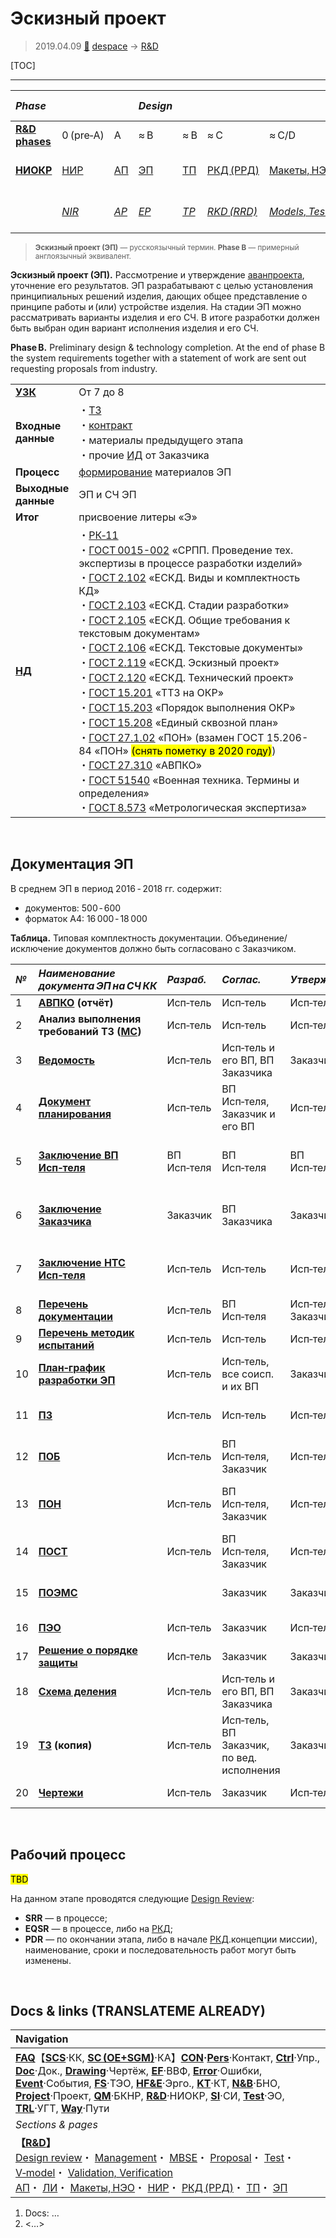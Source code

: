 # Эскизный проект
> 2019.04.09 [🚀](../index/index.md) [despace](index.md) → [R&D](rnd.md)

[TOC]

---

|*Phase*| | |*Design*| | | | |*Mass prod.:*| |
|:--|:--|:--|:--|:--|:--|:--|:--|:--|:--|
|**[R&D phases](rnd.md)**|0 (pre‑A)|A|≈ B|≈ B|≈ C|≈ C/D|≈ E|…|F|
|**[НИОКР](rnd.md)**|[НИР](rnd_0.md)|[АП](rnd_ap.md)|[ЭП](rnd_ep.md)|[ТП](rnd_tp.md)|[РКД (РРД)](rnd_rkd.md)|[Макеты, НЭО](test.md)|[ЛИ](rnd_e.md)|ПСП → СП → ПЭ|Вывод|
| |*[NIR](rnd_0.md)*|*[AP](rnd_ap.md)*|*[EP](rnd_ep.md)*|*[TP](rnd_tp.md)*|*[RKD (RRD)](rnd_rkd.md)*|*[Models, Tests](test.md)*|*[LI](rnd_e.md)*|*PSP → SP → PE*|*Closeout*|

> <small>**Эскизный проект (ЭП)** — русскоязычный термин. **Phase B** — примерный англоязычный эквивалент.</small>

**Эскизный проект (ЭП).** Рассмотрение и утверждение [аванпроекта](rnd_ap.md), уточнение его результатов. ЭП разрабатывают с целью установления принципиальных решений изделия, дающих общее представление о принципе работы и (или) устройстве изделия. На стадии ЭП можно рассматривать варианты изделия и его СЧ. В итоге разработки должен быть выбран один вариант исполнения изделия и его СЧ.

**Phase B.** Preliminary design & technology completion. At the end of phase B the system requirements together with a statement of work are sent out requesting proposals from industry.

| | |
|:--|:--|
|**[УЗК](cml.md)**|От 7 до 8|
|**Входные<br> данные**|・[ТЗ](tor.md)<br> ・[контракт](contract.md)<br> ・материалы предыдущего этапа<br> ・прочие [ИД](init_data.md) от Заказчика|
|**Процесс**|[формирование](dont_panic.md#Словоблудие) материалов ЭП|
|**Выходные<br> данные**|ЭП и СЧ ЭП|
|**Итог**|присвоение литеры «Э»|
|**[НД](doc.md)**|・[РК‑11](const_rk.md)<br> ・[ГОСТ 0015-002](гост_00152.md) «СРПП. Проведение тех. экспертизы в процессе разработки изделий»<br> ・[ГОСТ 2.102](гост_2_102.md) «ЕСКД. Виды и комплектность КД»<br> ・[ГОСТ 2.103](гост_2_103.md) «ЕСКД. Стадии разработки»<br> ・[ГОСТ 2.105](гост_2_105.md) «ЕСКД. Общие требования к текстовым документам»<br> ・[ГОСТ 2.106](гост_2_106.md) «ЕСКД. Текстовые документы»<br> ・[ГОСТ 2.119](гост_2_119.md) «ЕСКД. Эскизный проект»<br> ・[ГОСТ 2.120](гост_2_120.md) «ЕСКД. Технический проект»<br> ・[ГОСТ 15.201](гост_15_201.md) «ТТЗ на ОКР»<br> ・[ГОСТ 15.203](гост_15_203.md) «Порядок выполнения ОКР»<br> ・[ГОСТ 15.208](гост_15_208.md) «Единый сквозной план»<br> ・[ГОСТ 27.1.02](гост_27_1_02.md) «ПОН» (взамен ГОСТ 15.206-84 «ПОН» <mark>(снять пометку в 2020 году)</mark>)<br> ・[ГОСТ 27.310](гост_27_310.md) «АВПКО»<br> ・[ГОСТ 51540](гост_51540.md) «Военная техника. Термины и определения»<br> ・[ГОСТ 8.573](гост_8_573.md) «Метрологическая экспертиза»|



<p style="page-break-after:always"> </p>

## Документация ЭП
В среднем ЭП в период 2016 - 2018 гг. содержит:

   - документов: 500 ‑ 600
   - форматок A4: 16 000 ‑ 18 000

**Таблица.** Типовая комплектность документации. Объединение/исключение документов должно быть согласовано с Заказчиком.

<small>

|*№*|*Наименование документа ЭП на СЧ КК*|*Разраб.*|*Соглас.*|*Утвержд.*|*Примечание*|*Основание*|
|:--|:--|:--|:--|:--|:--|:--|
|1|**[АВПКО](fmeca.md) (отчёт)**|Исп‑тель|Исп‑тель|Исп‑тель| |РК‑11 п.3.1.6|
|2|**Анализ выполнения требований ТЗ ([МС](matrix_compl.md))**|Исп‑тель|Исп‑тель|Исп‑тель|Может быть прилож. к ПЗ|РК‑11 п.3.1.5|
|3|**[Ведомость](lordsac.md)**|Исп‑тель|Исп‑тель и его ВП, ВП Заказчика|Заказчик| |ГОСТ 15.203 т.А.2 п.5|
|4|**[Документ планирования](plan.md)**|Исп‑тель|ВП Исп‑теля, Заказчик и его ВП|Исп‑тель|Единый сквозной план|ГОСТ 15.203 т.А.2 п.3|
|5|**[Заключение ВП Исп‑теля](report_rndc.md)**|ВП Исп‑теля|ВП Исп‑теля|ВП Исп‑теля|Для соисполнителя. В ТЗ не задаётся| |
|6|**[Заключение Заказчика](report_rndc.md)**|Заказчик|ВП Заказчика|Заказчик|Для соисполнителя. В ТЗ не задаётся| |
|7|**[Заключение НТС Исп‑теля](report_rndc.md)**|Исп‑тель|Исп‑тель|Исп‑тель|Для соисполнителя. В ТЗ не задаётся| |
|8|**[Перечень документации](list_doc.md)**|Исп‑тель|ВП Исп‑теля|Исп‑тель, Заказчик| |ГОСТ 15.203 т.А.2 п.15|
|9|**[Перечень методик испытаний](list_tp.md)**|Исп‑тель|Исп‑тель|Исп‑тель| |РК‑11 п.3.1.5|
|10|**[План‑график разработки ЭП](plan.md)**|Исп‑тель|Исп‑тель, все соисп. и их ВП|Заказчик|Он же «План совместных работ»|ГОСТ 15.203 п.4.3.6|
|11|**[ПЗ](report.md)**|Исп‑тель|Исп‑тель|Исп‑тель|Включая [Отчёт о патентных исследованиях](report_pi.md)|ГОСТ 2.119|
|12|**[ПОБ](qm.md)**|Исп‑тель|ВП Исп‑теля, Заказчик|Исп‑тель| |РК‑11 п.3.1.5|
|13|**[ПОН](qm.md)**|Исп‑тель|ВП Исп‑теля, Заказчик|Исп‑тель|Вкл. расчёт рад.стойкости (ГОСТ 20.39.302)|ГОСТ 15.203 т.А.2 п.7, РК‑11 п.3.1.5|
|14|**[ПОСТ](qm.md)**|Исп‑тель|ВП Исп‑теля, Заказчик|Исп‑тель|Может быть прилож. к ПОН|ГОСТ 15.203 т.А.2 п.7, РК‑11 п.3.1.5|
|15|**[ПОЭМС](eccap.md)**| |Заказчик|Заказчик|При наличии требования в ТЗ|[ГОСТ 56531](гост_56531.md)|
|16|**[ПЭО](ermap.md)**|Исп‑тель|Заказчик|Исп‑тель| |ГОСТ 15.203 т.А.2 п.8, РК‑11 п.3.1.5|
|17|**[Решение о порядке защиты](review_proc_decree.md)**|Исп‑тель|Заказчик|Заказчик| |[ГОСТ 15.203](гост_15_203.md) п.5.2.8|
|18|**[Схема деления](drawing.md)**|Исп‑тель|Исп‑тель и его ВП, ВП Заказчика|Заказчик| |РК‑11 п.3.1.7/1.12.5, ГОСТ 2.902 т.1|
|19|**[ТЗ](tor.md) (копия)**|Исп‑тель|Исп‑тель, ВП Заказчик, по вед. исполнения|Заказчик| |ГОСТ 15.203 т.А.2 п.1|
|20|**[Чертежи](drawing.md)**|Исп‑тель|Заказчик|Исп‑тель|Могут быть прилож. к ПЗ|РК‑11 п.3.1.5|

</small>



<p style="page-break-after:always"> </p>

## Рабочий процесс
<mark>TBD</mark>

На данном этапе проводятся следующие [Design Review](design_review.md):

   - **SRR** — в процессе;
   - **EQSR** — в процессе, либо на [РКД](ркд.md);
   - **PDR** — по окончании этапа, либо в начале [РКД](ркд.md).концепции миссии), наименование, сроки и последовательность работ могут быть изменены.



<p style="page-break-after:always"> </p>

## Docs & links (TRANSLATEME ALREADY)
|Navigation|
|:--|
|**[FAQ](faq.md)**【**[SCS](scs.md)**·КК, **[SC (OE+SGM)](sc.md)**·КА】**[CON](contact.md)·[Pers](person.md)**·Контакт, **[Ctrl](control.md)**·Упр., **[Doc](doc.md)**·Док., **[Drawing](drawing.md)**·Чертёж, **[EF](ef.md)**·ВВФ, **[Error](error.md)**·Ошибки, **[Event](event.md)**·События, **[FS](fs.md)**·ТЭО, **[HF&E](hfe.md)**·Эрго., **[KT](kt.md)**·КТ, **[N&B](nnb.md)**·БНО, **[Project](project.md)**·Проект, **[QM](qm.md)**·БКНР, **[R&D](rnd.md)**·НИОКР, **[SI](si.md)**·СИ, **[Test](test.md)**·ЭО, **[TRL](trl.md)**·УГТ, **[Way](way.md)**·Пути|
|*Sections & pages*|
|**【[R&D](rnd.md)】**<br> [Design review](design_review.md)・ [Management](mgmt.md)・ [MBSE](se.md)・ [Proposal](proposal.md)・ [Test](test.md)・ [V‑model](v_model.md)・ [Validation, Verification](val_ver.md)<br> [АП](rnd_ap.md)・ [ЛИ](rnd_e.md)・ [Макеты, НЭО](test.md)・ [НИР](rnd_0.md)・ [РКД (РРД)](rnd_rkd.md)・ [ТП](rnd_tp.md)・ [ЭП](rnd_ep.md)|

   1. Docs: …
   1. <…>

